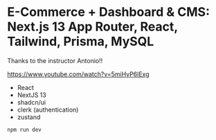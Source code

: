 # E-Commerce + Dashboard & CMS: Next.js 13 App Router, React, Tailwind, Prisma, MySQL

Thanks to the instructor Antonio!!

https://www.youtube.com/watch?v=5miHyP6lExg

<!-- <img src="image.png" alt="nextjs" width="600"> -->

<!--
Link to the app deployed with Vercel 👍:

https://nextjs-tutorial-h66fqrk6s-scastilloh.vercel.app/ -->

- React
- NextJS 13
- shadcn/ui
- clerk (authentication)
- zustand

```
npm run dev
```
